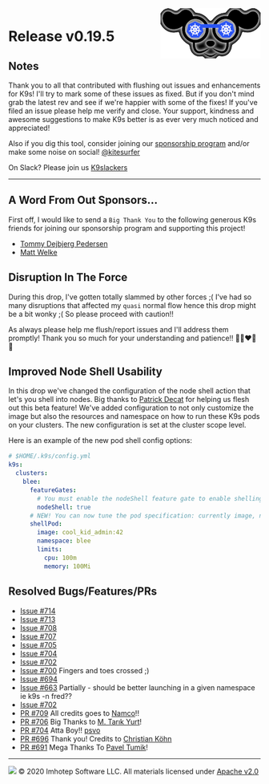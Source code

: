 <img src="https://raw.githubusercontent.com/derailed/k9s/master/assets/k9s_small.png" align="right" width="200" height="auto"/>

# Release v0.19.5

## Notes

Thank you to all that contributed with flushing out issues and enhancements for K9s! I'll try to mark some of these issues as fixed. But if you don't mind grab the latest rev and see if we're happier with some of the fixes! If you've filed an issue please help me verify and close. Your support, kindness and awesome suggestions to make K9s better is as ever very much noticed and appreciated!

Also if you dig this tool, consider joining our [sponsorship program](https://github.com/sponsors/derailed) and/or make some noise on social! [@kitesurfer](https://twitter.com/kitesurfer)

On Slack? Please join us [K9slackers](https://join.slack.com/t/k9sers/shared_invite/enQtOTA5MDEyNzI5MTU0LWQ1ZGI3MzliYzZhZWEyNzYxYzA3NjE0YTk1YmFmNzViZjIyNzhkZGI0MmJjYzhlNjdlMGJhYzE2ZGU1NjkyNTM)

---

## A Word From Out Sponsors...

First off, I would like to send a `Big Thank You` to the following generous K9s friends for joining our sponsorship program and supporting this project!

* [Tommy Dejbjerg Pedersen](https://github.com/tpedersen123)
* [Matt Welke](https://github.com/mattwelke)

## Disruption In The Force

During this drop, I've gotten totally slammed by other forces ;( I've had so many disruptions that affected my `quasi` normal flow hence this drop might be a bit wonky ;( So please proceed with caution!!

As always please help me flush/report issues and I'll address them promptly! Thank you so much for your understanding and patience!! 🙏👨‍❤️‍👨😍

## Improved Node Shell Usability

In this drop we've changed the configuration of the node shell action that let's you shell into nodes. Big thanks to [Patrick Decat](https://github.com/pdecat) for helping us flesh out this beta feature! We've added configuration to not only customize the image but also the resources and namespace on how to run these K9s pods on your clusters. The new configuration is set at the cluster scope level.

Here is an example of the new pod shell config options:

```yaml
# $HOME/.k9s/config.yml
k9s:
  clusters:
    blee:
      featureGates:
        # You must enable the nodeShell feature gate to enable shelling into nodes
        nodeShell: true
      # NEW! You can now tune the pod specification: currently image, namespace and resources
      shellPod:
        image: cool_kid_admin:42
        namespace: blee
        limits:
          cpu: 100m
          memory: 100Mi
```

## Resolved Bugs/Features/PRs

* [Issue #714](https://github.com/kswapd/k9s/issues/714)
* [Issue #713](https://github.com/kswapd/k9s/issues/713)
* [Issue #708](https://github.com/kswapd/k9s/issues/708)
* [Issue #707](https://github.com/kswapd/k9s/issues/707)
* [Issue #705](https://github.com/kswapd/k9s/issues/705)
* [Issue #704](https://github.com/kswapd/k9s/issues/704)
* [Issue #702](https://github.com/kswapd/k9s/issues/702)
* [Issue #700](https://github.com/kswapd/k9s/issues/700) Fingers and toes crossed ;)
* [Issue #694](https://github.com/kswapd/k9s/issues/694)
* [Issue #663](https://github.com/kswapd/k9s/issues/663) Partially - should be better launching in a given namespace ie k9s -n fred??
* [Issue #702](https://github.com/kswapd/k9s/issues/702)
* [PR #709](https://github.com/kswapd/k9s/pull/709) All credits goes to [Namco](https://github.com/namco1992)!!
* [PR #706](https://github.com/kswapd/k9s/pull/706) Big Thanks to [M. Tarık Yurt](https://github.com/mtyurt)!
* [PR #704](https://github.com/kswapd/k9s/pull/704) Atta Boy!! [psvo](https://github.com/psvo)
* [PR #696](https://github.com/kswapd/k9s/pull/696) Thank you! Credits to [Christian Köhn](https://github.com/ckoehn)
* [PR #691](https://github.com/kswapd/k9s/pull/691) Mega Thanks To [Pavel Tumik](https://github.com/sagor999)!

---

<img src="https://raw.githubusercontent.com/derailed/k9s/master/assets/imhotep_logo.png" width="32" height="auto"/> © 2020 Imhotep Software LLC. All materials licensed under [Apache v2.0](http://www.apache.org/licenses/LICENSE-2.0)
